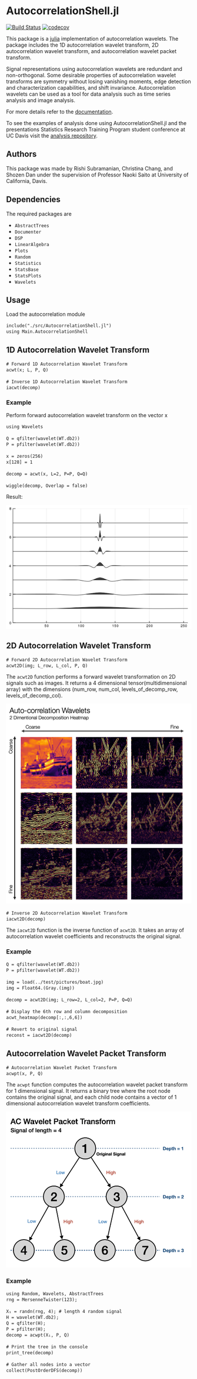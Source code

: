 # AutocorrelationShell.jl

[![Build Status](https://travis-ci.com/ShozenD/AutocorrelationShell.svg?branch=master)](https://travis-ci.com/ShozenD/AutocorrelationShell)
[![codecov](https://codecov.io/gh/ShozenD/AutocorrelationShell/branch/master/graph/badge.svg)](https://codecov.io/gh/ShozenD/AutocorrelationShell)

This package is a [julia](https://github.com/JuliaLang/julia) implementation of autocorrelation wavelets. The package includes the 1D autocorrelation wavelet transform, 2D autocorrelation wavelet transform, and autocorrelation wavelet packet transform.

Signal representations using autocorrelation wavelets are redundant and non-orthogonal. Some desirable properties of autocorrelation wavelet transforms are symmetry without losing vanishing moments, edge detection and characterization capabilities, and shift invariance. Autocorrelation wavelets can be used as a tool for data analysis such as time series analysis and image analysis.

For more details refer to the [documentation](https://boundaryvalueproblems.gitlab.io/autocorrelation-shell/).

To see the examples of analysis done using AutocorrelationShell.jl and the presentations Statistics Research Training Program student conference at UC Davis visit the [analysis repository](https://github.com/ShozenD/RTG-Wavelet-Analysis-2020).

## Authors
This package was made by Rishi Subramanian, Christina Chang, and Shozen Dan under the supervision of Professor Naoki Saito at University of California, Davis.

## Dependencies
The required packages are
+ `AbstractTrees`
+ `Documenter`
+ `DSP`
+ `LinearAlgebra`
+ `Plots`
+ `Random`
+ `Statistics`
+ `StatsBase`
+ `StatsPlots`
+ `Wavelets`

## Usage
Load the autocorrelation module
```{julia}
include("./src/AutocorrelationShell.jl")
using Main.AutocorrelationShell
```

## 1D Autocorrelation Wavelet Transform
```{julia}
# Forward 1D Autocorrelation Wavelet Transform
acwt(x; L, P, Q)

# Inverse 1D Autocorrelation Wavelet Transform
iacwt(decomp)
```

### Example
Perform forward autocorrelation wavelet transform on the vector x
```{julia}
using Wavelets

Q = qfilter(wavelet(WT.db2))
P = pfilter(wavelet(WT.db2))

x = zeros(256)
x[128] = 1

decomp = acwt(x, L=2, P=P, Q=Q)

wiggle(decomp, Overlap = false)
```

Result:

![Result](figures/auto_decomposition.png)

## 2D Autocorrelation Wavelet Transform
```{julia}
# Forward 2D Autocorrelation Wavelet Transform
acwt2D(img; L_row, L_col, P, Q)
```
The `acwt2D` function performs a forward wavelet transformation on 2D signals such as images. It returns a 4 dimensional tensor(multidimensional array) with the dimensions (num_row, num_col, levels_of_decomp_row, levels_of_decomp_col).

<img src="figures/ac2d_decomp_heatmap.png" alt="AC2D transform example" width="600" />

```{julia}
# Inverse 2D Autocorrelation Wavelet Transform
iacwt2D(decomp)
```
The `iacwt2D` function is the inverse function of `acwt2D`. It takes an array of autocorrelation wavelet coefficients and reconstructs the original signal.

### Example
```{julia}
Q = qfilter(wavelet(WT.db2))
P = pfilter(wavelet(WT.db2))

img = load(../test/pictures/boat.jpg)
img = Float64.(Gray.(img))

decomp = acwt2D(img; L_row=2, L_col=2, P=P, Q=Q)

# Display the 6th row and column decomposition
acwt_heatmap(decomp[:,:,6,6])

# Revert to original signal
reconst = iacwt2D(decomp)
```

## Autocorrelation Wavelet Packet Transform
```{julia}
# Autocorrelation Wavelet Packet Transform
acwpt(x, P, Q)
```
The `acwpt` function computes the autocorrelation wavelet packet transform for 1 dimensional signal. It returns a binary tree where the root node contains the original signal, and each child node contains a vector of 1 dimensional autocorrelation wavelet transform coefficients.

<img src="figures/acwpt_diagram.png" alt="AC Wavelet Packet Transform Diagram" width="600" />

### Example
```{julia}
using Random, Wavelets, AbstractTrees
rng = MersenneTwister(123);

X₁ = randn(rng, 4); # length 4 random signal
H = wavelet(WT.db2);
Q = qfilter(H);
P = pfilter(H);
decomp = acwpt(X₁, P, Q)

# Print the tree in the console
print_tree(decomp)

# Gather all nodes into a vector
collect(PostOrderDFS(decomp))
```
